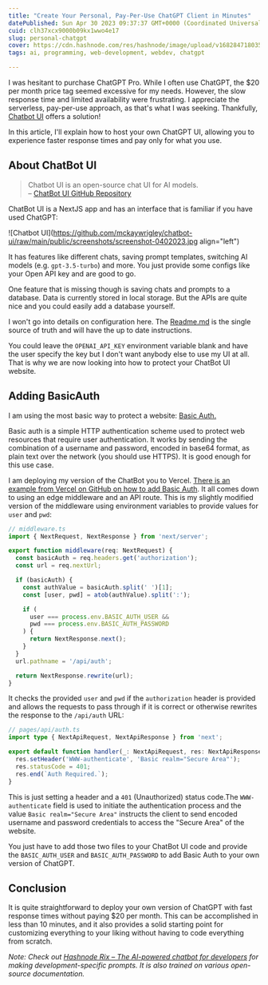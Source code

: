 ```yaml
---
title: "Create Your Personal, Pay-Per-Use ChatGPT Client in Minutes"
datePublished: Sun Apr 30 2023 09:37:37 GMT+0000 (Coordinated Universal Time)
cuid: clh37xcx9000b09kx1wwo4e17
slug: personal-chatgpt
cover: https://cdn.hashnode.com/res/hashnode/image/upload/v1682847180351/28c62519-991c-4ad9-9338-b0433a524e07.png
tags: ai, programming, web-development, webdev, chatgpt

---
```


I was hesitant to purchase ChatGPT Pro. While I often use ChatGPT, the $20 per month price tag seemed excessive for my needs. However, the slow response time and limited availability were frustrating. I appreciate the serverless, pay-per-use approach, as that's what I was seeking. Thankfully, [Chatbot UI](https://github.com/mckaywrigley/chatbot-ui) offers a solution!

In this article, I'll explain how to host your own ChatGPT UI, allowing you to experience faster response times and pay only for what you use.

## About ChatBot UI

> Chatbot UI is an open-source chat UI for AI models.  
> – [ChatBot UI GitHub Repository](https://github.com/mckaywrigley/chatbot-ui)

ChatBot UI is a NextJS app and has an interface that is familiar if you have used ChatGPT:

![Chatbot UI](https://github.com/mckaywrigley/chatbot-ui/raw/main/public/screenshots/screenshot-0402023.jpg align="left")

It has features like different chats, saving prompt templates, switching AI models (e.g. `gpt-3.5-turbo`) and more. You just provide some configs like your Open API key and are good to go.

One feature that is missing though is saving chats and prompts to a database. Data is currently stored in local storage. But the APIs are quite nice and you could easily add a database yourself.

I won't go into details on configuration here. The [Readme.md](https://github.com/mckaywrigley/chatbot-ui/blob/main/README.md) is the single source of truth and will have the up to date instructions.

You could leave the `OPENAI_API_KEY` environment variable blank and have the user specify the key but I don't want anybody else to use my UI at all. That is why we are now looking into how to protect your ChatBot UI website.

## Adding BasicAuth

I am using the most basic way to protect a website: [Basic Auth.](https://developer.mozilla.org/en-US/docs/Web/HTTP/Authentication)

Basic auth is a simple HTTP authentication scheme used to protect web resources that require user authentication. It works by sending the combination of a username and password, encoded in base64 format, as plain text over the network (you should use HTTPS). It is good enough for this use case.

I am deploying my version of the ChatBot you to Vercel. [There is an example from Vercel on GitHub on how to add Basic Auth](https://github.com/vercel/examples/tree/main/edge-middleware/basic-auth-password). It all comes down to using an edge middleware and an API route. This is my slightly modified version of the middleware using environment variables to provide values for `user` and `pwd`:

```typescript
// middleware.ts
import { NextRequest, NextResponse } from 'next/server';

export function middleware(req: NextRequest) {
  const basicAuth = req.headers.get('authorization');
  const url = req.nextUrl;

  if (basicAuth) {
    const authValue = basicAuth.split(' ')[1];
    const [user, pwd] = atob(authValue).split(':');

    if (
      user === process.env.BASIC_AUTH_USER &&
      pwd === process.env.BASIC_AUTH_PASSWORD
    ) {
      return NextResponse.next();
    }
  }
  url.pathname = '/api/auth';

  return NextResponse.rewrite(url);
}
```

It checks the provided `user` and `pwd` if the `authorization` header is provided and allows the requests to pass through if it is correct or otherwise rewrites the response to the `/api/auth` URL:

```typescript
// pages/api/auth.ts
import type { NextApiRequest, NextApiResponse } from 'next';

export default function handler(_: NextApiRequest, res: NextApiResponse) {
  res.setHeader('WWW-authenticate', 'Basic realm="Secure Area"');
  res.statusCode = 401;
  res.end(`Auth Required.`);
}
```

This is just setting a header and a `401` (Unauthorized) status code.The `WWW-authenticate` field is used to initiate the authentication process and the value `Basic realm="Secure Area"` instructs the client to send encoded username and password credentials to access the "Secure Area" of the website.

You just have to add those two files to your ChatBot UI code and provide the `BASIC_AUTH_USER` and `BASIC_AUTH_PASSWORD` to add Basic Auth to your own version of ChatGPT.

## Conclusion

It is quite straightforward to deploy your own version of ChatGPT with fast response times without paying $20 per month. This can be accomplished in less than 10 minutes, and it also provides a solid starting point for customizing everything to your liking without having to code everything from scratch.

*Note: Check out* [*Hashnode Rix – The AI-powered chatbot for developers*](https://hashnode.com/rix/general) *for making development-specific prompts. It is also trained on various open-source documentation.*